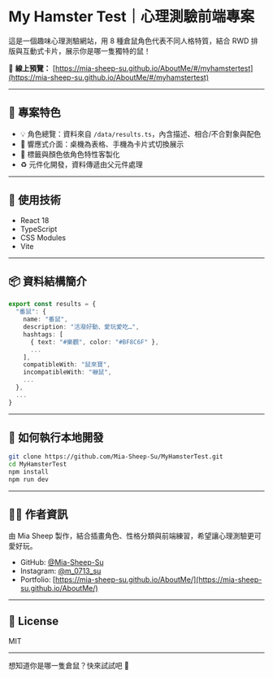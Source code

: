 # My Hamster Test｜心理測驗前端專案

這是一個趣味心理測驗網站，用 8 種倉鼠角色代表不同人格特質，結合 RWD 排版與互動式卡片，展示你是哪一隻獨特的鼠！

🔗 **線上預覽：** [https://mia-sheep-su.github.io/AboutMe/#/myhamstertest](https://mia-sheep-su.github.io/AboutMe/#/myhamstertest)

---

## 🐹 專案特色

* 💡 角色總覽：資料來自 `/data/results.ts`，內含描述、相合/不合對象與配色
* 📱 響應式介面：桌機為表格、手機為卡片式切換展示
* 🎨 標籤與顏色依角色特性客製化
* ♻️ 元件化開發，資料傳遞由父元件處理

---

## 🔧 使用技術

* React 18
* TypeScript
* CSS Modules
* Vite

---

## 📦 資料結構簡介

```ts
export const results = {
  "番鼠": {
    name: "番鼠",
    description: "活潑好動、愛玩愛吃…",
    hashtags: [
      { text: "#樂觀", color: "#BF8C6F" },
      ...
    ],
    compatibleWith: "鼠來寶",
    incompatibleWith: "嚇鼠",
    ...
  },
  ...
}
```

---

## 🧪 如何執行本地開發

```bash
git clone https://github.com/Mia-Sheep-Su/MyHamsterTest.git
cd MyHamsterTest
npm install
npm run dev
```

---

## 🙋‍♀️ 作者資訊

由 Mia Sheep 製作，結合插畫角色、性格分類與前端練習，希望讓心理測驗更可愛好玩。

* GitHub: [@Mia-Sheep-Su](https://github.com/Mia-Sheep-Su)
* Instagram: [@m\_0713\_su](https://www.instagram.com/m_0713_su/)
* Portfolio: [https://mia-sheep-su.github.io/AboutMe/](https://mia-sheep-su.github.io/AboutMe/)

---

## 📄 License

MIT

---

想知道你是哪一隻倉鼠？快來試試吧 🐹
